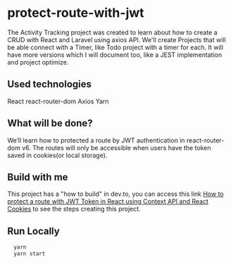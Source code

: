 
# protect-route-with-jwt
The Activity Tracking project was created to learn about how to create a CRUD with React and Laravel using axios API. We'll create Projects that will be able connect with a Timer, like Todo project with a timer for each. It will have more versions which I will document too, like a JEST implementation and project optimize.

## Used technologies
React
react-router-dom
Axios
Yarn

## What will be done?
We’ll learn how to protected a route by JWT authentication in react-router-dom v6. The routes will only be accessible when users have the token saved in cookies(or local storage).

## Build with me
This project has a "how to build" in dev.to, you can access this link [How to protect a route with JWT Token in React using Context API and React Cookies](https://dev.to/vinibgoulart/how-to-protected-a-route-with-jwt-token-in-react-using-context-api-l38) to see the steps creating this project.
## Run Locally
```bash
  yarn
  yarn start
```
